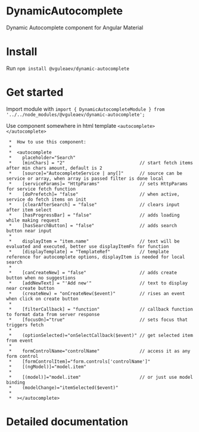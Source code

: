 # DynamicAutocomplete
Dynamic Autocomplete component for Angular Material 

# Install
Run `npm install @vguleaev/dynamic-autocomplete`

# Get started
Import module with `import { DynamicAutocompleteModule } from '../../node_modules/@vguleaev/dynamic-autocomplete';`

Use component somewhere in html template `<autocomplete></autocomplete>`

     *  How to use this component:
     *
     *  <autocomplete
     *    placeholder="Search"
     *    [minChars] = "2"                            // start fetch items after min chars amount, default is 2
     *    [source]="AutocompleteService | any[]"      // source can be service or array, when array is passed filter is done local
     *    [serviceParams]= "HttpParams"               // sets HttpParams for service fetch function
     *    [doPrefetch]= "false"                       // when active, service do fetch items on init
     *    [clearAfterSearch] = "false"                // clears input after item select
     *    [hasProgressBar] = "false"                  // adds loading while making request
     *    [hasSearchButton] = "false"                 // adds search button near input
     *
     *    displayItem = "item.name"                   // text will be evaluated and executed, better use displayItemFn for function
     *    [displayTemplate] = "TemplateRef"           // template reference for autocomplete options, displayItem is needed for local search
     *
     *    [canCreateNew] = "false"                    // adds create button when no suggestions
     *    [addNewText] = "'Add new'"                  // text to display near create button
     *    (createNew) = "onCreateNew($event)"         // rises an event when click on create button
     *
     *    [filterCallback] = "function"               // callback function to format data from server response
     *    [focusOn]="true"                            // sets focus that triggers fetch
     *
     *    (optionSelected)="onSelectCallback($event)" // get selected item from event
     *
     *    formControlName="controlName"               // access it as any form control
     *    [formControlItem]="form.controls['controlName']"
     *    [(ngModel)]="model.item"
     *
     *    [(model)]="model.item"                      // or just use model binding
     *    (modelChange)="itemSelected($event)"
     *
     *  ></autocomplete>
     
 # Detailed documentation
 
 
